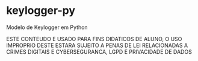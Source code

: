 # keylogger-py

Modelo de Keylogger em Python

ESTE CONTEUDO E USADO PARA FINS DIDATICOS DE ALUNO, O USO IMPROPRIO DESTE ESTARA SUJEITO A PENAS DE LEI RELACIONADAS A CRIMES DIGITAIS E CYBERSEGURANCA, LGPD E PRIVACIDADE DE DADOS
